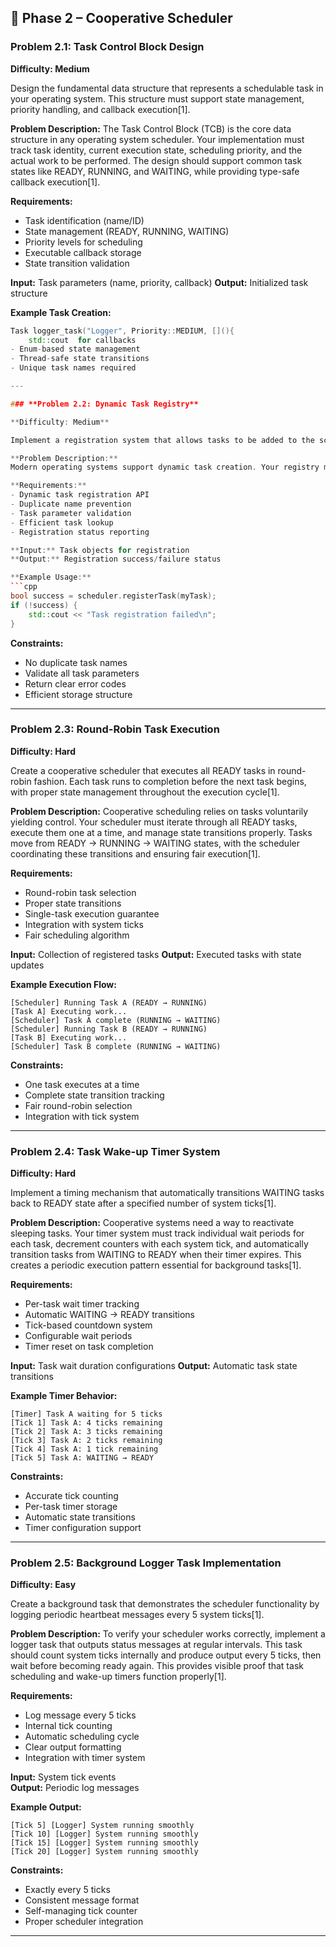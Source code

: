 ## 🧠 Phase 2 – Cooperative Scheduler

### **Problem 2.1: Task Control Block Design**

**Difficulty: Medium**

Design the fundamental data structure that represents a schedulable task in your operating system. This structure must support state management, priority handling, and callback execution[1].

**Problem Description:**
The Task Control Block (TCB) is the core data structure in any operating system scheduler. Your implementation must track task identity, current execution state, scheduling priority, and the actual work to be performed. The design should support common task states like READY, RUNNING, and WAITING, while providing type-safe callback execution[1].

**Requirements:**
- Task identification (name/ID)
- State management (READY, RUNNING, WAITING)
- Priority levels for scheduling
- Executable callback storage
- State transition validation

**Input:** Task parameters (name, priority, callback)
**Output:** Initialized task structure

**Example Task Creation:**
```cpp
Task logger_task("Logger", Priority::MEDIUM, [](){
    std::cout  for callbacks
- Enum-based state management
- Thread-safe state transitions
- Unique task names required

---

### **Problem 2.2: Dynamic Task Registry**

**Difficulty: Medium**

Implement a registration system that allows tasks to be added to the scheduler dynamically during runtime. The system must prevent duplicate registrations and validate task parameters[1].

**Problem Description:**
Modern operating systems support dynamic task creation. Your registry must maintain a collection of all registered tasks, ensure unique naming, and provide efficient lookup capabilities. The system should validate task parameters before registration and provide meaningful error messages for invalid requests[1].

**Requirements:**  
- Dynamic task registration API
- Duplicate name prevention
- Task parameter validation
- Efficient task lookup
- Registration status reporting

**Input:** Task objects for registration
**Output:** Registration success/failure status

**Example Usage:**
```cpp
bool success = scheduler.registerTask(myTask);
if (!success) {
    std::cout << "Task registration failed\n";
}
```

**Constraints:**
- No duplicate task names
- Validate all task parameters
- Return clear error codes
- Efficient storage structure

---

### **Problem 2.3: Round-Robin Task Execution**

**Difficulty: Hard**

Create a cooperative scheduler that executes all READY tasks in round-robin fashion. Each task runs to completion before the next task begins, with proper state management throughout the execution cycle[1].

**Problem Description:**
Cooperative scheduling relies on tasks voluntarily yielding control. Your scheduler must iterate through all READY tasks, execute them one at a time, and manage state transitions properly. Tasks move from READY → RUNNING → WAITING states, with the scheduler coordinating these transitions and ensuring fair execution[1].

**Requirements:**
- Round-robin task selection
- Proper state transitions
- Single-task execution guarantee  
- Integration with system ticks
- Fair scheduling algorithm

**Input:** Collection of registered tasks
**Output:** Executed tasks with state updates

**Example Execution Flow:**
```
[Scheduler] Running Task A (READY → RUNNING)
[Task A] Executing work...
[Scheduler] Task A complete (RUNNING → WAITING)
[Scheduler] Running Task B (READY → RUNNING)  
[Task B] Executing work...
[Scheduler] Task B complete (RUNNING → WAITING)
```

**Constraints:**
- One task executes at a time
- Complete state transition tracking
- Fair round-robin selection
- Integration with tick system

---

### **Problem 2.4: Task Wake-up Timer System**

**Difficulty: Hard**

Implement a timing mechanism that automatically transitions WAITING tasks back to READY state after a specified number of system ticks[1].

**Problem Description:**
Cooperative systems need a way to reactivate sleeping tasks. Your timer system must track individual wait periods for each task, decrement counters with each system tick, and automatically transition tasks from WAITING to READY when their timer expires. This creates a periodic execution pattern essential for background tasks[1].

**Requirements:**
- Per-task wait timer tracking
- Automatic WAITING → READY transitions
- Tick-based countdown system
- Configurable wait periods
- Timer reset on task completion

**Input:** Task wait duration configurations
**Output:** Automatic task state transitions

**Example Timer Behavior:**
```
[Timer] Task A waiting for 5 ticks
[Tick 1] Task A: 4 ticks remaining  
[Tick 2] Task A: 3 ticks remaining
[Tick 3] Task A: 2 ticks remaining
[Tick 4] Task A: 1 tick remaining
[Tick 5] Task A: WAITING → READY
```

**Constraints:**
- Accurate tick counting
- Per-task timer storage
- Automatic state transitions
- Timer configuration support

---

### **Problem 2.5: Background Logger Task Implementation**

**Difficulty: Easy**

Create a background task that demonstrates the scheduler functionality by logging periodic heartbeat messages every 5 system ticks[1].

**Problem Description:**
To verify your scheduler works correctly, implement a logger task that outputs status messages at regular intervals. This task should count system ticks internally and produce output every 5 ticks, then wait before becoming ready again. This provides visible proof that task scheduling and wake-up timers function properly[1].

**Requirements:**
- Log message every 5 ticks
- Internal tick counting
- Automatic scheduling cycle
- Clear output formatting
- Integration with timer system

**Input:** System tick events  
**Output:** Periodic log messages

**Example Output:**
```
[Tick 5] [Logger] System running smoothly
[Tick 10] [Logger] System running smoothly  
[Tick 15] [Logger] System running smoothly
[Tick 20] [Logger] System running smoothly
```

**Constraints:**
- Exactly every 5 ticks
- Consistent message format
- Self-managing tick counter
- Proper scheduler integration

---